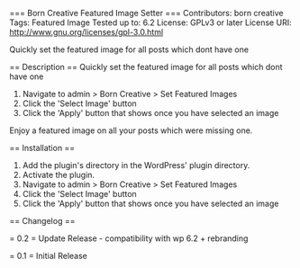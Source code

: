 === Born Creative Featured Image Setter ===
Contributors: born creative
Tags: Featured Image
Tested up to: 6.2
License: GPLv3 or later
License URI: http://www.gnu.org/licenses/gpl-3.0.html

Quickly set the featured image for all posts which dont have one

== Description ==
Quickly set the featured image for all posts which dont have one

1. Navigate to admin > Born Creative > Set Featured Images
1. Click the 'Select Image' button
1. Click the 'Apply' button that shows once you have selected an image

Enjoy a featured image on all your posts which were missing one.

== Installation ==

1. Add the plugin's directory in the WordPress' plugin directory.
1. Activate the plugin.
1. Navigate to admin > Born Creative > Set Featured Images
1. Click the 'Select Image' button
1. Click the 'Apply' button that shows once you have selected an image

== Changelog ==

= 0.2 =
Update Release - compatibility with wp 6.2 + rebranding

= 0.1 =
Initial Release